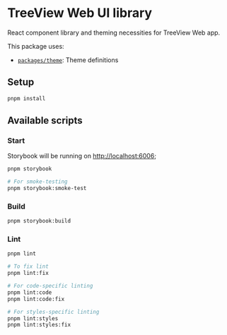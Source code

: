 # TreeView Web UI library

React component library and theming necessities for TreeView Web app.

This package uses:

- [`packages/theme`](../theme): Theme definitions

## Setup

```bash
pnpm install
```

## Available scripts

### Start

Storybook will be running on [http://localhost:6006](http://localhost:6006);

```bash
pnpm storybook

# For smoke-testing
pnpm storybook:smoke-test
```

### Build

```bash
pnpm storybook:build
```

### Lint

```bash
pnpm lint

# To fix lint
pnpm lint:fix

# For code-specific linting
pnpm lint:code
pnpm lint:code:fix

# For styles-specific linting
pnpm lint:styles
pnpm lint:styles:fix
```
